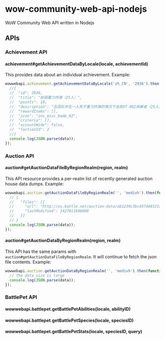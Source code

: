 wow-community-web-api-nodejs
============================

WoW Community Web API written in Nodejs

## APIs

### Achievement API

#### achievement#getAchievementDataByLocale(locale, achievementId)

This provides data about an individual achievement. Example:

```js
wowwebapi.achievement.getAchievementDataByLocale('zh_CN', '2936').then(function(data) {
  //{
  //  "id": 2936,
  //  "title": "削弱重力炸弹（25人）",
  //  "points": 10,
  //  "description": "在团队中无一人死于重力炸弹的情况下击败XT-002拆解者（25人）。",
  //  "rewardItems": [],
  //  "icon": "inv_misc_bomb_02",
  //  "criteria": [],
  //  "accountWide": false,
  //  "factionId": 2
  //}
  console.log(JSON.parse(data));
});
```

### Auction API

#### auction#getAuctionDataFileByRegionRealm(region, realm)

This API resource provides a per-realm list of recently generated auction house data dumps. Example:

```js
wowwebapi.auction.getAuctionDataFileByRegionRealm('', 'medivh').then(function(data) {
  // {
  //   "files": [{
  //     "url": "http://us.battle.net/auction-data/ab1239c3bc437d48321a64e6b5e5ab7f/auctions.json",
  //     "lastModified": 1427011046000
  //   }]
  // }
  console.log(JSON.parse(data));
});
```

#### auction#getAuctionDataByRegionRealm(region, realm)

This API has the same params with `auction#getAuctionDataFileByRegionRealm`. It will continue to 
fetch the json file contents. Example:

```js
wowwebapi.auction.getAuctionDataByRegionRealm('', 'medivh').then(function(data) {
  // The data size is large
  console.log(JSON.parse(data));
});
```

### BattlePet API

#### wowwebapi.battlepet.getBattlePetAbilities(locale, abilityID)

#### wowwebapi.battlepet.getBattlePetSpecies(locale, speciesID)

#### wowwebapi.battlepet.getBattlePetStats(locale, speciesID, query)
